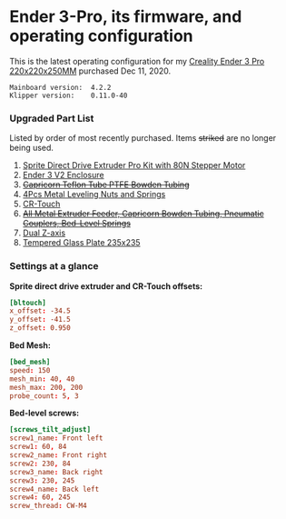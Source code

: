 # Ender 3-Pro, its firmware, and operating configuration

This is the latest operating configuration for my [Creality Ender 3 Pro 220x220x250MM](https://www.amazon.com/gp/product/B07K3SZBHJ/ref=ppx_yo_dt_b_search_asin_title?ie=UTF8&psc=1) purchased Dec 11, 2020.

```text
Mainboard version:  4.2.2
Klipper version:    0.11.0-40
```

### Upgraded Part List
Listed by order of most recently purchased. Items ~~striked~~ are no longer being used.

1. [Sprite Direct Drive Extruder Pro Kit with 80N Stepper Motor](https://www.amazon.com/gp/product/B09WR8CJZD/ref=ppx_yo_dt_b_search_asin_title?ie=UTF8&psc=1)
1. [Ender 3 V2 Enclosure](https://www.amazon.com/gp/product/B08FFHSP9M/ref=ppx_yo_dt_b_search_asin_title?ie=UTF8&psc=1)
2. [~~Capricorn Teflon Tube PTFE Bowden Tubing~~](https://www.amazon.com/gp/product/B09N789L23/ref=ppx_yo_dt_b_search_asin_title?ie=UTF8&psc=1)
3. [4Pcs Metal Leveling Nuts and Springs](https://www.amazon.com/gp/product/B082PC59BP/ref=ppx_yo_dt_b_search_asin_title?ie=UTF8&psc=1)
4. [CR-Touch](https://www.amazon.com/gp/product/B0979F7RWN/ref=ppx_yo_dt_b_search_asin_title?ie=UTF8&psc=1)
5. [~~All Metal Extruder Feeder, Capricorn Bowden Tubing, Pneumatic Couplers, Bed-Level Springs~~](https://www.amazon.com/gp/product/B081DN6RM2/ref=ppx_yo_dt_b_search_asin_title?ie=UTF8&psc=1)
6. [Dual Z-axis](https://www.amazon.com/gp/product/B09N8QQDSP/ref=ppx_yo_dt_b_search_asin_title?ie=UTF8&psc=1)
7. [Tempered Glass Plate 235x235](https://www.amazon.com/gp/product/B07DS2LZF1/ref=ppx_yo_dt_b_search_asin_title?ie=UTF8&psc=1)

### Settings at a glance

**Sprite direct drive extruder and CR-Touch offsets:**
```cnf
[bltouch]
x_offset: -34.5
y_offset: -41.5
z_offset: 0.950
```

**Bed Mesh:**
```cnf
[bed_mesh]
speed: 150
mesh_min: 40, 40
mesh_max: 200, 200
probe_count: 5, 3
```

**Bed-level screws:**
```cnf
[screws_tilt_adjust]
screw1_name: Front left
screw1: 60, 84
screw2_name: Front right
screw2: 230, 84
screw3_name: Back right
screw3: 230, 245
screw4_name: Back left
screw4: 60, 245
screw_thread: CW-M4
```
